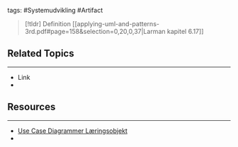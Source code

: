 tags: #Systemudvikling #Artifact
> [!tldr] Definition
> [[applying-uml-and-patterns-3rd.pdf#page=158&selection=0,20,0,37|Larman kapitel 6.17]]

## Related Topics
---
- Link
- 

## Resources
---
- [Use Case Diagrammer Læringsobjekt](https://rise.articulate.com/share/brSfLps1sZjUXgqspjamMuTE0msE6SpK#/)
- 